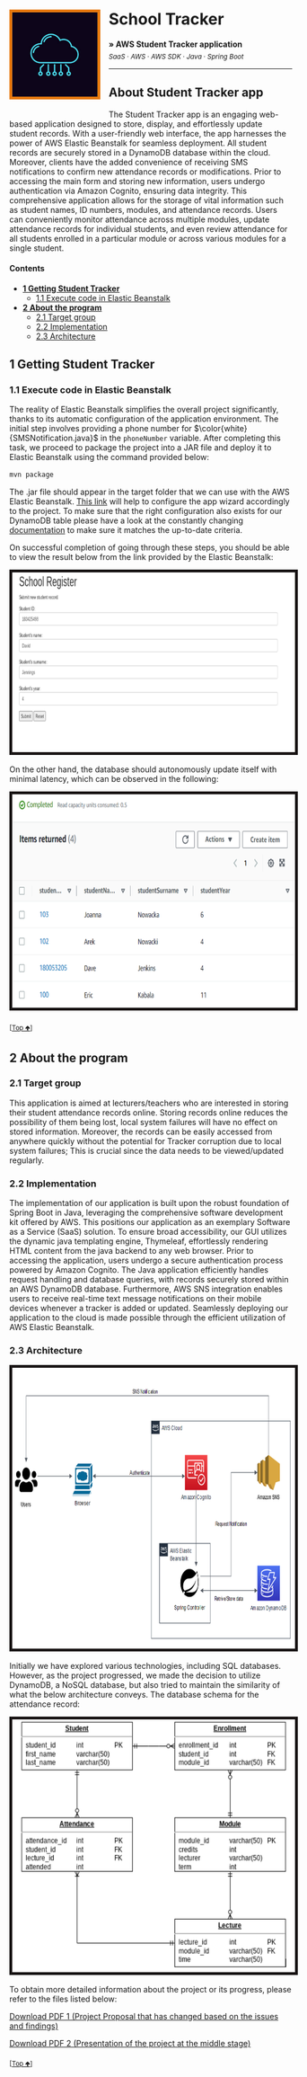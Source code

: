 # School Tracker <img src="SchoolTrackerLogo.PNG" height="150" align="left" style="margin-right:15px; margin-bottom:19px; padding-right: 0px; border: 5px solid #e7790d" />

**&raquo; AWS Student Tracker application** <br/><sub> _SaaS_ &middot; _AWS_ &middot; _AWS SDK_ &middot; _Java_ &middot; _Spring Boot_</sub>

---

## About Student Tracker app
The Student Tracker app is an engaging web-based application designed to store, display, and effortlessly update student records. With a user-friendly web interface, the app harnesses the power of AWS Elastic Beanstalk for seamless deployment. All student records are securely stored in a DynamoDB database within the cloud. Moreover, clients have the added convenience of receiving SMS notifications to confirm new attendance records or modifications. Prior to accessing the main form and storing new information, users undergo authentication via Amazon Cognito, ensuring data integrity. This comprehensive application allows for the storage of vital information such as student names, ID numbers, modules, and attendance records. Users can conveniently monitor attendance across multiple modules, update attendance records for individual students, and even review attendance for all students enrolled in a particular module or across various modules for a single student.

#### Contents
- **[1 Getting Student Tracker](#1-getting-student-tracker)**
  - [1.1 Execute code in Elastic Beanstalk](#11-execute-code-in-elastic-beanstalk)
- **[2 About the program](#2-about-the-program)**
  - [2.1 Target group](#21-target-group)
  - [2.2 Implementation](#22-implementation)
  - [2.3 Architecture](#23-architecture)

## 1 Getting Student Tracker

### 1.1 Execute code in Elastic Beanstalk
The reality of Elastic Beanstalk simplifies the overall project significantly, thanks to its automatic configuration of the application environment. The initial step involves providing a phone number for $\color{white}{SMSNotification.java}$ in the `phoneNumber` variable. After completing this task, we proceed to package the project into a JAR file and deploy it to Elastic Beanstalk using the command provided below:
```bash
mvn package
```
The .jar file should appear in the target folder that we can use with the AWS Elastic Beanstalk. [This link](https://medium.com/javarevisited/deploy-spring-boot-app-to-aws-elastic-beanstalk-fa42b8b4bfa0) will help to configure the app wizard accordingly to the project. To make sure that the right configuration also exists for our DynamoDB table please have a look at the constantly changing [documentation](https://docs.aws.amazon.com/sdk-for-java/latest/developer-guide/home.html) to make sure it matches the up-to-date criteria. 

On successful completion of going through these steps, you should be able to view the result below from the link provided by the Elastic Beanstalk:

<img src="SchoolTracker deployed.PNG" height="320" style="border: 5px solid #181414"/>

On the other hand, the database should autonomously update itself with minimal latency, which can be observed in the following:

<img src="SchoolTracker database.PNG" height="380" style="border: 5px solid #181414"/>


<sub>[[Top 🢁](#contents)]</sub>

## 2 About the program

### 2.1 Target group
This application is aimed at lecturers/teachers who are interested in storing their student attendance records online. Storing records online reduces the possibility of them being lost, local system failures will have no effect on stored information. Moreover, the records can be easily accessed from anywhere quickly without the potential for Tracker corruption due to local system failures; This is crucial since the data needs to be viewed/updated regularly.

### 2.2 Implementation
The implementation of our application is built upon the robust foundation of Spring Boot in Java, leveraging the comprehensive software development kit offered by AWS. This positions our application as an exemplary Software as a Service (SaaS) solution. To ensure broad accessibility, our GUI utilizes the dynamic java templating engine, Thymeleaf, effortlessly rendering HTML content from the java backend to any web browser. Prior to accessing the application, users undergo a secure authentication process powered by Amazon Cognito. The Java application efficiently handles request handling and database queries, with records securely stored within an AWS DynamoDB database. Furthermore, AWS SNS integration enables users to receive real-time text message notifications on their mobile devices whenever a tracker is added or updated. Seamlessly deploying our application to the cloud is made possible through the efficient utilization of AWS Elastic Beanstalk.

### 2.3 Architecture
<img src="SchoolTracker Architecture.PNG" height="500" style="border: 5px solid #181414"/>

Initially we have explored various technologies, including SQL databases. However, as the project progressed, we made the decision to utilize DynamoDB, a NoSQL database, but also tried to maintain the similarity of what the below architecture conveys. The database schema for the attendance record:

<img src="Database Schema.PNG" height="450" style="border: 5px solid #181414"/>

To obtain more detailed information about the project or its progress, please refer to the files listed below:

[Download PDF 1 (Project Proposal that has changed based on the issues and findings)](https://github.com/ArkadiusN/ToDo-App/blob/master/Cloud_Computing_Proposal_changed.docx)

[Download PDF 2 (Presentation of the project at the middle stage)](https://github.com/ArkadiusN/ToDo-App/blob/master/PG12_Presentation_Student_Attendance_Application.pptx)

<sub>[[Top 🢁](#contents)]</sub>






